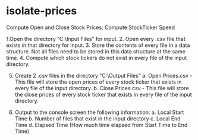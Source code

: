 # isolate-prices
Compute Open and Close Stock Prices; Compute StockTicker Speed

1.Open the directory “C:\Input Files” for input.
2. Open every .csv file that exists in that directory for input.
3. Store the contents of every file in a data structure. Not all files need to be stored in this data structure at the same time.
4. Compute which stock tickers do not exist in every file of the input directory.

5. Create 2 .csv files in the directory "C:\Output Files"
      a. Open Prices.csv - This file will store the open prices of every stock ticker that exists in every file of the input directory.
      b. Close Prices.csv - This file will store the close prices of every stock ticker that exists in every file of the input directory.

6. Output to the console screen the following information:
      a. Local Start Time
      b. Number of files that exist in the input directory
      c. Local End Time
      d. Elapsed Time (How much time elapsed from Start Time to End Time)

